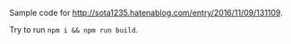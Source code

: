 Sample code for http://sota1235.hatenablog.com/entry/2016/11/09/131109.

Try to run `npm i && npm run build`.

